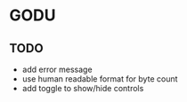 # GODU

## TODO

- add error message 
- use human readable format for byte count
- add toggle to show/hide controls
